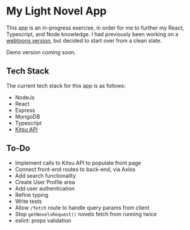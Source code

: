 # My Light Novel App

This app is an in-progress exercise, in order for me to further my React, Typescript, and Node knowledge. I had previously been working on a [webtoons version](https://github.com/lunacodes/my-webtoon-list-app), but decided to start over from a clean slate.

Demo version coming soon.

## Tech Stack

The current tech stack for this app is as follows:

- NodeJs
- React
- Express
- MongoDB
- Typescript
- [Kitsu API](https://kitsu.docs.apiary.io/)

## To-Do

- Implement calls to Kitsu API to populate front page
- Connect front-end routes to back-end, via Axios
- Add search functionality
- Create User Profile area
- Add user authentication
- Refine typing
- Write tests
- Allow `/fetch` route to handle query params from client
- Stop `getNovelsRequest()` novels fetch from running twice
- eslint: props validation
